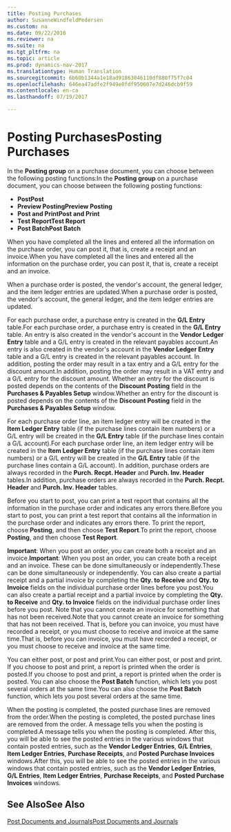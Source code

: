```yaml
---
title: Posting Purchases
author: SusanneWindfeldPedersen
ms.custom: na
ms.date: 09/22/2016
ms.reviewer: na
ms.suite: na
ms.tgt_pltfrm: na
ms.topic: article
ms.prod: dynamics-nav-2017
ms.translationtype: Human Translation
ms.sourcegitcommit: 6b60b1344a1e18ad91863046110df880f75f7c04
ms.openlocfilehash: 646ea47adfe2f949e0fdf950607e7d246dcb9f59
ms.contentlocale: en-ca
ms.lasthandoff: 07/19/2017

---
```


# <a name="posting-purchases"></a><span data-ttu-id="9d7a1-102">Posting Purchases</span><span class="sxs-lookup"><span data-stu-id="9d7a1-102">Posting Purchases</span></span>
<span data-ttu-id="9d7a1-103">In the **Posting group** on a purchase document, you can choose between the following posting functions:</span><span class="sxs-lookup"><span data-stu-id="9d7a1-103">In the **Posting group** on a purchase document, you can choose between the following posting functions:</span></span>

- <span data-ttu-id="9d7a1-104">**Post**</span><span class="sxs-lookup"><span data-stu-id="9d7a1-104">**Post**</span></span>
- <span data-ttu-id="9d7a1-105">**Preview Posting**</span><span class="sxs-lookup"><span data-stu-id="9d7a1-105">**Preview Posting**</span></span>
- <span data-ttu-id="9d7a1-106">**Post and Print**</span><span class="sxs-lookup"><span data-stu-id="9d7a1-106">**Post and Print**</span></span>
- <span data-ttu-id="9d7a1-107">**Test Report**</span><span class="sxs-lookup"><span data-stu-id="9d7a1-107">**Test Report**</span></span>
- <span data-ttu-id="9d7a1-108">**Post Batch**</span><span class="sxs-lookup"><span data-stu-id="9d7a1-108">**Post Batch**</span></span>

<span data-ttu-id="9d7a1-109">When you have completed all the lines and entered all the information on the purchase order, you can post it, that is, create a receipt and an invoice.</span><span class="sxs-lookup"><span data-stu-id="9d7a1-109">When you have completed all the lines and entered all the information on the purchase order, you can post it, that is, create a receipt and an invoice.</span></span>

<span data-ttu-id="9d7a1-110">When a purchase order is posted, the vendor's account, the general ledger, and the item ledger entries are updated.</span><span class="sxs-lookup"><span data-stu-id="9d7a1-110">When a purchase order is posted, the vendor's account, the general ledger, and the item ledger entries are updated.</span></span>

<span data-ttu-id="9d7a1-111">For each purchase order, a purchase entry is created in the **G/L Entry** table.</span><span class="sxs-lookup"><span data-stu-id="9d7a1-111">For each purchase order, a purchase entry is created in the **G/L Entry** table.</span></span> <span data-ttu-id="9d7a1-112">An entry is also created in the vendor's account in the **Vendor Ledger Entry** table and a G/L entry is created in the relevant payables account.</span><span class="sxs-lookup"><span data-stu-id="9d7a1-112">An entry is also created in the vendor's account in the **Vendor Ledger Entry** table and a G/L entry is created in the relevant payables account.</span></span> <span data-ttu-id="9d7a1-113">In addition, posting the order may result in a tax entry and a G/L entry for the discount amount.</span><span class="sxs-lookup"><span data-stu-id="9d7a1-113">In addition, posting the order may result in a VAT entry and a G/L entry for the discount amount.</span></span> <span data-ttu-id="9d7a1-114">Whether an entry for the discount is posted depends on the contents of the **Discount Posting** field in the **Purchases & Payables Setup** window.</span><span class="sxs-lookup"><span data-stu-id="9d7a1-114">Whether an entry for the discount is posted depends on the contents of the **Discount Posting** field in the **Purchases & Payables Setup** window.</span></span>

<span data-ttu-id="9d7a1-115">For each purchase order line, an item ledger entry will be created in the **Item Ledger Entry** table (if the purchase lines contain item numbers) or a G/L entry will be created in the **G/L Entry** table (if the purchase lines contain a G/L account).</span><span class="sxs-lookup"><span data-stu-id="9d7a1-115">For each purchase order line, an item ledger entry will be created in the **Item Ledger Entry** table (if the purchase lines contain item numbers) or a G/L entry will be created in the **G/L Entry** table (if the purchase lines contain a G/L account).</span></span> <span data-ttu-id="9d7a1-116">In addition, purchase orders are always recorded in the **Purch. Recpt. Header** and **Purch. Inv. Header** tables.</span><span class="sxs-lookup"><span data-stu-id="9d7a1-116">In addition, purchase orders are always recorded in the **Purch. Recpt. Header** and **Purch. Inv. Header** tables.</span></span>

<span data-ttu-id="9d7a1-117">Before you start to post, you can print a test report that contains all the information in the purchase order and indicates any errors there.</span><span class="sxs-lookup"><span data-stu-id="9d7a1-117">Before you start to post, you can print a test report that contains all the information in the purchase order and indicates any errors there.</span></span> <span data-ttu-id="9d7a1-118">To print the report, choose **Posting**, and then choose **Test Report**.</span><span class="sxs-lookup"><span data-stu-id="9d7a1-118">To print the report, choose **Posting**, and then choose **Test Report**.</span></span>

<span data-ttu-id="9d7a1-119">**Important**: When you post an order, you can create both a receipt and an invoice.</span><span class="sxs-lookup"><span data-stu-id="9d7a1-119">**Important**: When you post an order, you can create both a receipt and an invoice.</span></span> <span data-ttu-id="9d7a1-120">These can be done simultaneously or independently.</span><span class="sxs-lookup"><span data-stu-id="9d7a1-120">These can be done simultaneously or independently.</span></span> <span data-ttu-id="9d7a1-121">You can also create a partial receipt and a partial invoice by completing the **Qty. to Receive** and **Qty. to Invoice** fields on the individual purchase order lines before you post.</span><span class="sxs-lookup"><span data-stu-id="9d7a1-121">You can also create a partial receipt and a partial invoice by completing the **Qty. to Receive** and **Qty. to Invoice** fields on the individual purchase order lines before you post.</span></span> <span data-ttu-id="9d7a1-122">Note that you cannot create an invoice for something that has not been received.</span><span class="sxs-lookup"><span data-stu-id="9d7a1-122">Note that you cannot create an invoice for something that has not been received.</span></span> <span data-ttu-id="9d7a1-123">That is, before you can invoice, you must have recorded a receipt, or you must choose to receive and invoice at the same time.</span><span class="sxs-lookup"><span data-stu-id="9d7a1-123">That is, before you can invoice, you must have recorded a receipt, or you must choose to receive and invoice at the same time.</span></span>

<span data-ttu-id="9d7a1-124">You can either post, or post and print.</span><span class="sxs-lookup"><span data-stu-id="9d7a1-124">You can either post, or post and print.</span></span> <span data-ttu-id="9d7a1-125">If you choose to post and print, a report is printed when the order is posted.</span><span class="sxs-lookup"><span data-stu-id="9d7a1-125">If you choose to post and print, a report is printed when the order is posted.</span></span> <span data-ttu-id="9d7a1-126">You can also choose the **Post Batch** function, which lets you post several orders at the same time.</span><span class="sxs-lookup"><span data-stu-id="9d7a1-126">You can also choose the **Post Batch** function, which lets you post several orders at the same time.</span></span>

<span data-ttu-id="9d7a1-127">When the posting is completed, the posted purchase lines are removed from the order.</span><span class="sxs-lookup"><span data-stu-id="9d7a1-127">When the posting is completed, the posted purchase lines are removed from the order.</span></span> <span data-ttu-id="9d7a1-128">A message tells you when the posting is completed.</span><span class="sxs-lookup"><span data-stu-id="9d7a1-128">A message tells you when the posting is completed.</span></span> <span data-ttu-id="9d7a1-129">After this, you will be able to see the posted entries in the various windows that contain posted entries, such as the **Vendor Ledger Entries**, **G/L Entries**, **Item Ledger Entries**, **Purchase Receipts**, and **Posted Purchase Invoices** windows.</span><span class="sxs-lookup"><span data-stu-id="9d7a1-129">After this, you will be able to see the posted entries in the various windows that contain posted entries, such as the **Vendor Ledger Entries**, **G/L Entries**, **Item Ledger Entries**, **Purchase Receipts**, and **Posted Purchase Invoices** windows.</span></span>

## <a name="see-also"></a><span data-ttu-id="9d7a1-130">See Also</span><span class="sxs-lookup"><span data-stu-id="9d7a1-130">See Also</span></span>
[<span data-ttu-id="9d7a1-131">Post Documents and Journals</span><span class="sxs-lookup"><span data-stu-id="9d7a1-131">Post Documents and Journals</span></span>](ui-post-documents-journals.md)

